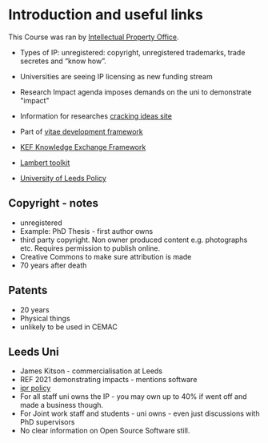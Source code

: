 # Introduction and useful links

This Course was ran by [Intellectual Property Office](https://www.gov.uk/government/organisations/intellectual-property-office).

* Types of IP: unregistered: copyright, unregistered trademarks, trade secretes and “know how”.
* Universities are seeing IP licensing as new funding stream
* Research Impact agenda imposes demands on the uni to demonstrate "impact"

* Information for researches [cracking ideas site](https://crackingideas.com/aboutip)

* Part of [vitae development framework](https://www.vitae.ac.uk/researchers-professional-development/about-the-vitae-researcher-development-framework)

* [KEF Knowledge Exchange Framework](https://re.ukri.org/knowledge-exchange/knowledge-exchange-framework/)

* [Lambert toolkit](https://www.gov.uk/guidance/university-and-business-collaboration-agreements-lambert-toolkit)

* [University of Leeds Policy](http://www.leeds.ac.uk/secretariat/documents/ipr_policy.pdf)

## Copyright - notes

* unregistered 
* Example: PhD Thesis - first author owns
* third party copyright. Non owner produced content e.g. photographs etc. Requires permission to publish online.
* Creative Commons to make sure attribution is made
* 70 years after death

## Patents

* 20 years
* Physical things
* unlikely to be used in CEMAC

## Leeds Uni

* James Kitson - commercialisation at Leeds
* REF 2021 demonstrating impacts - mentions software
* [ipr policy](http://www.leeds.ac.uk/secretariat/documents/ipr_policy.pdf)
* For all staff uni owns the IP - you may own up to 40% if went off and made a business though.
* For Joint work staff and students - uni owns - even just discussions with PhD supervisors
* No clear information on Open Source Software still. 
